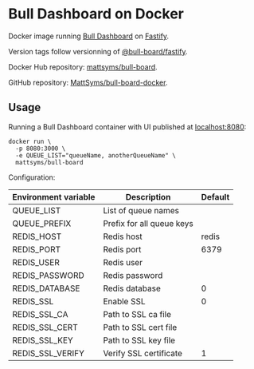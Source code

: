 # Bull Dashboard on Docker

Docker image running [Bull Dashboard](https://github.com/felixmosh/bull-board) on [Fastify](https://www.fastify.io).

Version tags follow versionning of [@bull-board/fastify](https://www.npmjs.com/package/@bull-board/fastify).

Docker Hub repository: [mattsyms/bull-board](https://hub.docker.com/r/mattsyms/bull-board).

GitHub repository: [MattSyms/bull-board-docker](https://github.com/MattSyms/bull-board-docker).

## Usage

Running a Bull Dashboard container with UI published at [localhost:8080](http://localhost:8080):

```
docker run \
  -p 8080:3000 \
  -e QUEUE_LIST="queueName, anotherQueueName" \
  mattsyms/bull-board
```

Configuration:

| Environment variable | Description               | Default |
| -------------------- | ------------------------- | ------- |
| QUEUE_LIST           | List of queue names       |         |
| QUEUE_PREFIX         | Prefix for all queue keys |         |
| REDIS_HOST           | Redis host                | redis   |
| REDIS_PORT           | Redis port                | 6379    |
| REDIS_USER           | Redis user                |         |
| REDIS_PASSWORD       | Redis password            |         |
| REDIS_DATABASE       | Redis database            | 0       |
| REDIS_SSL            | Enable SSL                | 0       |
| REDIS_SSL_CA         | Path to SSL ca file       |         |
| REDIS_SSL_CERT       | Path to SSL cert file     |         |
| REDIS_SSL_KEY        | Path to SSL key file      |         |
| REDIS_SSL_VERIFY     | Verify SSL certificate    | 1       |
